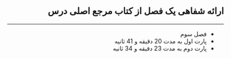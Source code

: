 <div dir="rtl">

## ارائه شفاهی یک فصل از کتاب مرجع اصلی درس
--------------
- فصل سوم
- پارت اول به مدت 20 دقیقه و 41 ثانیه
- پارت دوم به مدت 23 دقیقه و 34  ثانیه
